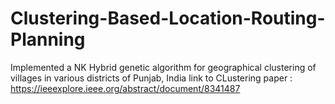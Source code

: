 # Clustering-Based-Location-Routing-Planning
Implemented a NK Hybrid genetic algorithm for geographical clustering of villages in various districts of Punjab, India
link to CLustering paper : https://ieeexplore.ieee.org/abstract/document/8341487
